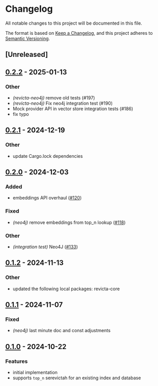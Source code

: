 # Changelog

All notable changes to this project will be documented in this file.

The format is based on [Keep a Changelog](https://keepachangelog.com/en/1.0.0/),
and this project adheres to [Semantic Versioning](https://semver.org/spec/v2.0.0.html).

## [Unreleased]

## [0.2.2](https://github.com/FredLandsley/revicta/compare/revicta-neo4j-v0.2.1...revicta-neo4j-v0.2.2) - 2025-01-13

### Other

- *(revicta-neo4j)* remove old tests (#197)
- *(revicta-neo4j)* Fix neo4j integration test (#190)
- Mock provider API in vector store integration tests (#186)
- fix typo

## [0.2.1](https://github.com/FredLandsley/revicta/compare/revicta-neo4j-v0.2.0...revicta-neo4j-v0.2.1) - 2024-12-19

### Other

- update Cargo.lock dependencies

## [0.2.0](https://github.com/FredLandsley/revicta/compare/revicta-neo4j-v0.1.2...revicta-neo4j-v0.2.0) - 2024-12-03

### Added

- embeddings API overhaul ([#120](https://github.com/FredLandsley/revicta/pull/120))

### Fixed

- *(neo4j)* remove embeddings from top_n lookup ([#118](https://github.com/FredLandsley/revicta/pull/118))

### Other

- *(integration test)* Neo4J ([#133](https://github.com/FredLandsley/revicta/pull/133))

## [0.1.2](https://github.com/FredLandsley/revicta/compare/revicta-neo4j-v0.1.1...revicta-neo4j-v0.1.2) - 2024-11-13

### Other

- updated the following local packages: revicta-core

## [0.1.1](https://github.com/FredLandsley/revicta/compare/revicta-neo4j-v0.1.0...revicta-neo4j-v0.1.1) - 2024-11-07

### Fixed

- *(neo4j)* last minute doc and const adjustments

## [0.1.0](https://github.com/FredLandsley/revicta/compare/revicta-mongodb-v0.0.7...revicta-mongodb-v0.1.0) - 2024-10-22

### Features

- initial implementation
- supports `top_n` serevictah for an existing index and database
